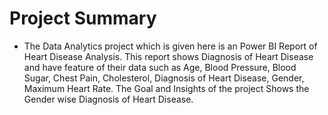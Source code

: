 # Project Summary

- The Data Analytics project which is given here is an Power BI Report of Heart Disease Analysis. This report shows Diagnosis of Heart Disease and have feature of their data such as Age, Blood Pressure, Blood Sugar, Chest Pain, Cholesterol, Diagnosis of Heart Disease, Gender, Maximum Heart Rate. The Goal and Insights of the project Shows the Gender wise Diagnosis of Heart Disease.

